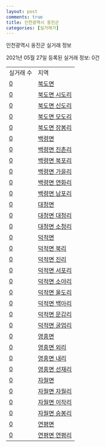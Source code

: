 ```yaml
---
layout: post
comments: true
title: 인천광역시 옹진군
categories: [실거래가]
---
```


인천광역시 옹진군 실거래 정보

2021년 05월 27일 등록된 실거래 정보: 0건


<table>
  <tr>
    <td>실거래 수</td>
    <td>지역</td>
  </tr>

  
  <tr>
    <td><a href="2872031000.html">0</a></td>
    <td><a href="2872031000.html">북도면</a></td>
  </tr>
    

  <tr>
    <td><a href="2872031021.html">0</a></td>
    <td><a href="2872031021.html">북도면 시도리</a></td>
  </tr>
    

  <tr>
    <td><a href="2872031022.html">0</a></td>
    <td><a href="2872031022.html">북도면 신도리</a></td>
  </tr>
    

  <tr>
    <td><a href="2872031023.html">0</a></td>
    <td><a href="2872031023.html">북도면 모도리</a></td>
  </tr>
    

  <tr>
    <td><a href="2872031024.html">0</a></td>
    <td><a href="2872031024.html">북도면 장봉리</a></td>
  </tr>
    

  <tr>
    <td><a href="2872033000.html">0</a></td>
    <td><a href="2872033000.html">백령면</a></td>
  </tr>
    

  <tr>
    <td><a href="2872033021.html">0</a></td>
    <td><a href="2872033021.html">백령면 진촌리</a></td>
  </tr>
    

  <tr>
    <td><a href="2872033022.html">0</a></td>
    <td><a href="2872033022.html">백령면 북포리</a></td>
  </tr>
    

  <tr>
    <td><a href="2872033023.html">0</a></td>
    <td><a href="2872033023.html">백령면 가을리</a></td>
  </tr>
    

  <tr>
    <td><a href="2872033024.html">0</a></td>
    <td><a href="2872033024.html">백령면 연화리</a></td>
  </tr>
    

  <tr>
    <td><a href="2872033025.html">0</a></td>
    <td><a href="2872033025.html">백령면 남포리</a></td>
  </tr>
    

  <tr>
    <td><a href="2872034000.html">0</a></td>
    <td><a href="2872034000.html">대청면</a></td>
  </tr>
    

  <tr>
    <td><a href="2872034021.html">0</a></td>
    <td><a href="2872034021.html">대청면 대청리</a></td>
  </tr>
    

  <tr>
    <td><a href="2872034022.html">0</a></td>
    <td><a href="2872034022.html">대청면 소청리</a></td>
  </tr>
    

  <tr>
    <td><a href="2872035000.html">0</a></td>
    <td><a href="2872035000.html">덕적면</a></td>
  </tr>
    

  <tr>
    <td><a href="2872035021.html">0</a></td>
    <td><a href="2872035021.html">덕적면 북리</a></td>
  </tr>
    

  <tr>
    <td><a href="2872035022.html">0</a></td>
    <td><a href="2872035022.html">덕적면 진리</a></td>
  </tr>
    

  <tr>
    <td><a href="2872035023.html">0</a></td>
    <td><a href="2872035023.html">덕적면 서포리</a></td>
  </tr>
    

  <tr>
    <td><a href="2872035024.html">0</a></td>
    <td><a href="2872035024.html">덕적면 소야리</a></td>
  </tr>
    

  <tr>
    <td><a href="2872035025.html">0</a></td>
    <td><a href="2872035025.html">덕적면 울도리</a></td>
  </tr>
    

  <tr>
    <td><a href="2872035026.html">0</a></td>
    <td><a href="2872035026.html">덕적면 백아리</a></td>
  </tr>
    

  <tr>
    <td><a href="2872035027.html">0</a></td>
    <td><a href="2872035027.html">덕적면 문갑리</a></td>
  </tr>
    

  <tr>
    <td><a href="2872035028.html">0</a></td>
    <td><a href="2872035028.html">덕적면 굴업리</a></td>
  </tr>
    

  <tr>
    <td><a href="2872036000.html">0</a></td>
    <td><a href="2872036000.html">영흥면</a></td>
  </tr>
    

  <tr>
    <td><a href="2872036021.html">0</a></td>
    <td><a href="2872036021.html">영흥면 외리</a></td>
  </tr>
    

  <tr>
    <td><a href="2872036022.html">0</a></td>
    <td><a href="2872036022.html">영흥면 내리</a></td>
  </tr>
    

  <tr>
    <td><a href="2872036023.html">0</a></td>
    <td><a href="2872036023.html">영흥면 선재리</a></td>
  </tr>
    

  <tr>
    <td><a href="2872037000.html">0</a></td>
    <td><a href="2872037000.html">자월면</a></td>
  </tr>
    

  <tr>
    <td><a href="2872037021.html">0</a></td>
    <td><a href="2872037021.html">자월면 자월리</a></td>
  </tr>
    

  <tr>
    <td><a href="2872037022.html">0</a></td>
    <td><a href="2872037022.html">자월면 이작리</a></td>
  </tr>
    

  <tr>
    <td><a href="2872037023.html">0</a></td>
    <td><a href="2872037023.html">자월면 승봉리</a></td>
  </tr>
    

  <tr>
    <td><a href="2872038000.html">0</a></td>
    <td><a href="2872038000.html">연평면</a></td>
  </tr>
    

  <tr>
    <td><a href="2872038021.html">0</a></td>
    <td><a href="2872038021.html">연평면 연평리</a></td>
  </tr>
    


</table>
    